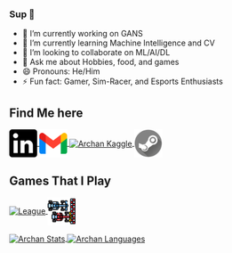 ### Sup :metal:


- 🔭 I’m currently working on GANS 
- 🌱 I’m currently learning Machine Intelligence and CV
- 👯 I’m looking to collaborate on ML/AI/DL
- 💬 Ask me about Hobbies, food, and games
- 😄 Pronouns: He/Him 
- ⚡ Fun fact: Gamer, Sim-Racer, and Esports Enthusiasts

<p align="left">
<h2 align="left">Find Me here</h2>
<a href="https://www.linkedin.com/in/archanghosh/">
  <img align="center" height=50 width=50 src="https://github.com/ArchanGhosh/ArchanGhosh/blob/main/icons/linkedin-logo.png" alt="Archan Linkedin"/>
</a>
<a href="https://gharchan@gmail.com">
  <img align="center" height=50 width=50 src="https://github.com/ArchanGhosh/ArchanGhosh/blob/main/icons/gmail.png" alt="Archan Gmail"/>
</a>
<a href="https://www.kaggle.com/archanghosh">
  <img align="center" height=46 width=52 src="https://cdn1.iconfinder.com/data/icons/logos-and-brands-3/512/189_Kaggle_logo_logos-512.png" alt="Archan Kaggle"/>
</a>
<a href="https://steamcommunity.com/id/quantamphysx">
  <img align="center" height=50 width=50 src="https://github.com/ArchanGhosh/ArchanGhosh/blob/main/icons/steam.png" alt="Archan Steam"/>
</a>
</p>
<p align="left">
  <h2 align="left">Games That I Play</h2>
  <a href="">
  <img align="center" height=50 width=50 src="https://logodownload.org/wp-content/uploads/2014/09/lol-league-of-Legends-logo-3.png" alt="League"/>
</a>
<a href="">
  <img align="center" height=50 width=50 src="https://github.com/ArchanGhosh/ArchanGhosh/blob/main/icons/racing.png" alt="League"/>
</a>
</p>



<a href="">
  <img align="center" src="https://github-readme-stats.vercel.app/api?username=ArchanGhosh&show_icons=true&theme=synthwave" alt="Archan Stats"/>
</a>

<a href="">
  <img align="center" src="https://github-readme-stats.vercel.app/api/top-langs/?username=ArchanGhosh&layout=compact&theme=synthwave" alt="Archan Languages"/>
</a>
